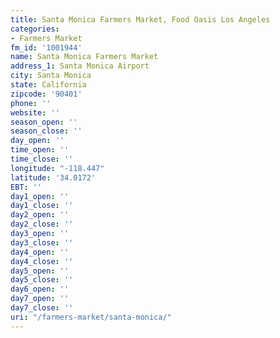 ```yaml
---
title: Santa Monica Farmers Market, Food Oasis Los Angeles
categories:
- Farmers Market
fm_id: '1001944'
name: Santa Monica Farmers Market
address_1: Santa Monica Airport
city: Santa Monica
state: California
zipcode: '90401'
phone: ''
website: ''
season_open: ''
season_close: ''
day_open: ''
time_open: ''
time_close: ''
longitude: "-118.447"
latitude: '34.0172'
EBT: ''
day1_open: ''
day1_close: ''
day2_open: ''
day2_close: ''
day3_open: ''
day3_close: ''
day4_open: ''
day4_close: ''
day5_open: ''
day5_close: ''
day6_open: ''
day7_open: ''
day7_close: ''
uri: "/farmers-market/santa-monica/"
---
```


